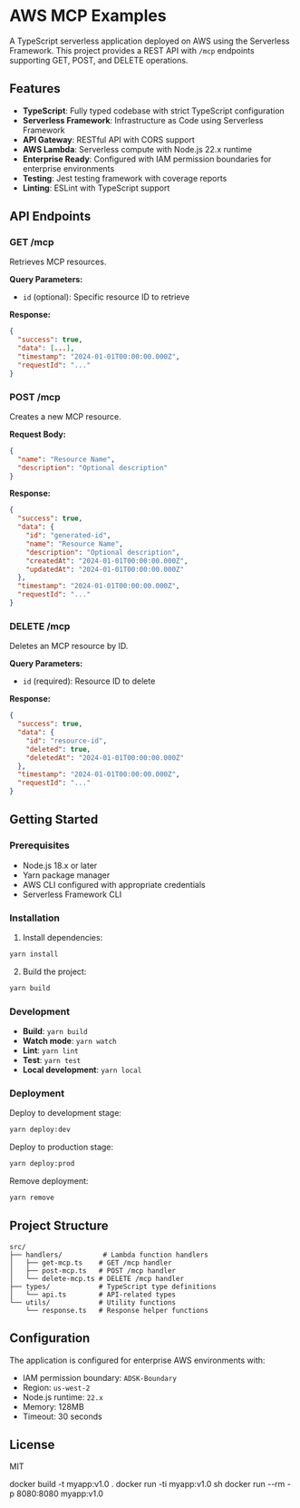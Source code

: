 # AWS MCP Examples

A TypeScript serverless application deployed on AWS using the Serverless Framework. This project provides a REST API with `/mcp` endpoints supporting GET, POST, and DELETE operations.

## Features

- **TypeScript**: Fully typed codebase with strict TypeScript configuration
- **Serverless Framework**: Infrastructure as Code using Serverless Framework
- **API Gateway**: RESTful API with CORS support
- **AWS Lambda**: Serverless compute with Node.js 22.x runtime
- **Enterprise Ready**: Configured with IAM permission boundaries for enterprise environments
- **Testing**: Jest testing framework with coverage reports
- **Linting**: ESLint with TypeScript support

## API Endpoints

### GET /mcp
Retrieves MCP resources.

**Query Parameters:**
- `id` (optional): Specific resource ID to retrieve

**Response:**
```json
{
  "success": true,
  "data": [...],
  "timestamp": "2024-01-01T00:00:00.000Z",
  "requestId": "..."
}
```

### POST /mcp
Creates a new MCP resource.

**Request Body:**
```json
{
  "name": "Resource Name",
  "description": "Optional description"
}
```

**Response:**
```json
{
  "success": true,
  "data": {
    "id": "generated-id",
    "name": "Resource Name",
    "description": "Optional description",
    "createdAt": "2024-01-01T00:00:00.000Z",
    "updatedAt": "2024-01-01T00:00:00.000Z"
  },
  "timestamp": "2024-01-01T00:00:00.000Z",
  "requestId": "..."
}
```

### DELETE /mcp
Deletes an MCP resource by ID.

**Query Parameters:**
- `id` (required): Resource ID to delete

**Response:**
```json
{
  "success": true,
  "data": {
    "id": "resource-id",
    "deleted": true,
    "deletedAt": "2024-01-01T00:00:00.000Z"
  },
  "timestamp": "2024-01-01T00:00:00.000Z",
  "requestId": "..."
}
```

## Getting Started

### Prerequisites

- Node.js 18.x or later
- Yarn package manager
- AWS CLI configured with appropriate credentials
- Serverless Framework CLI

### Installation

1. Install dependencies:
```bash
yarn install
```

2. Build the project:
```bash
yarn build
```

### Development

- **Build**: `yarn build`
- **Watch mode**: `yarn watch`
- **Lint**: `yarn lint`
- **Test**: `yarn test`
- **Local development**: `yarn local`

### Deployment

Deploy to development stage:
```bash
yarn deploy:dev
```

Deploy to production stage:
```bash
yarn deploy:prod
```

Remove deployment:
```bash
yarn remove
```

## Project Structure

```
src/
├── handlers/          # Lambda function handlers
│   ├── get-mcp.ts    # GET /mcp handler
│   ├── post-mcp.ts   # POST /mcp handler
│   └── delete-mcp.ts # DELETE /mcp handler
├── types/            # TypeScript type definitions
│   └── api.ts        # API-related types
└── utils/            # Utility functions
    └── response.ts   # Response helper functions
```

## Configuration

The application is configured for enterprise AWS environments with:
- IAM permission boundary: `ADSK-Boundary`
- Region: `us-west-2`
- Node.js runtime: `22.x`
- Memory: 128MB
- Timeout: 30 seconds

## License

MIT 

docker build -t myapp:v1.0 .
docker run -ti myapp:v1.0 sh
docker run --rm -p 8080:8080 myapp:v1.0